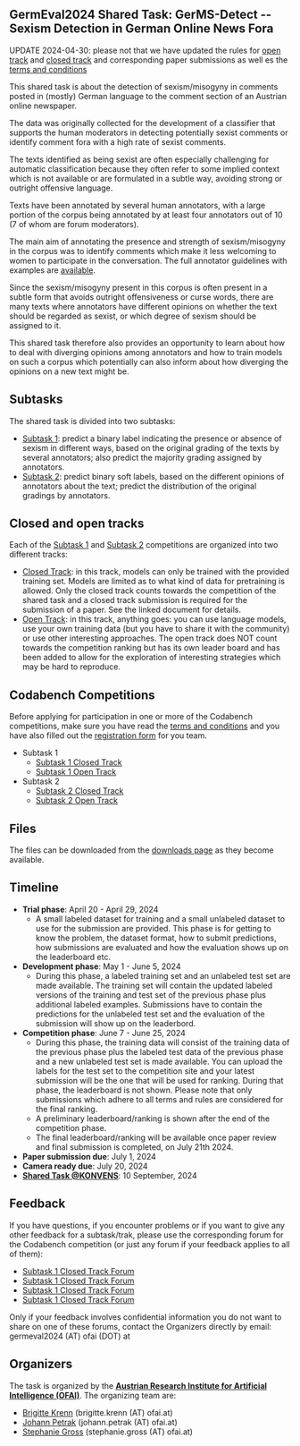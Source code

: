 ## GermEval2024 Shared Task: GerMS-Detect -- Sexism Detection in German Online News Fora


UPDATE 2024-04-30: please not that we have updated the rules for [open track](open-track.html) and [closed track](closed-track.html) 
and corresponding paper submissions as well es the [terms and conditions](terms.html)

This shared task is about the detection of sexism/misogyny in comments
posted in (mostly) German language to the comment section of an Austrian
online newspaper. 

The data was originally collected for the development of a classifier 
that supports the human moderators in detecting potentially sexist 
comments or identify comment fora with a high rate of sexist comments.

The texts identified as being sexist are often especially challenging
for automatic classification because they often refer to some implied 
context which is not available or are formulated in a subtle way, avoiding
strong or outright offensive language. 

Texts have been annotated by several human annotators, with a large portion
of the corpus being annotated by at least four annotators out of 10 (7 of whom 
are forum moderators). 

The main aim of annotating the presence and strength of sexism/misogyny in 
the corpus was to identify comments which make it less welcoming to 
women to participate in the conversation. 
The full annotator guidelines with examples are [available](guidelines.html). 

Since the sexism/misogyny present in this corpus is often present in 
a subtle form that avoids outright offensiveness or curse words, 
there are many texts where annotators have different opinions on whether
the text should be regarded as sexist, or which degree of sexism should
be assigned to it. 

This shared task therefore also provides an opportunity to learn about
how to deal with diverging opinions among annotators and how to train 
models on such a corpus which potentially can also inform about how 
diverging the opinions on a new text might be. 

## Subtasks

The shared task is divided into two subtasks:

* [Subtask 1](subtask1.md): predict a binary label indicating the presence or absence of sexism in different ways, based on the original grading of the texts by several annotators; also predict the majority grading assigned by annotators. 
* [Subtask 2](subtask2.md): predict binary soft labels, based on the different opinions of annotators about the text; predict the distribution of the original gradings by annotators.

## Closed and open tracks

Each of the [Subtask 1](subtask1.html) and [Subtask 2](subtask2.md) competitions 
are organized into two different tracks:

* [Closed Track](closed-track.md): in this track, models can only be trained with the provided training set. Models are limited as to what kind of data for pretraining is allowed. Only the closed track counts towards the competition of the shared task and a closed track submission is required for the submission of a paper. See the linked document for details.
* [Open Track](open-track.md): in this track, anything goes: you can use language models, use your own training data (but you have to share it with the community) or use other interesting approaches. The open track does NOT count towards the competition ranking but has its own leader board and has been added to allow for the exploration of interesting strategies which may be hard to reproduce. 

## Codabench Competitions

Before applying for participation in one or more of the Codabench competitions, make sure 
you have read the [terms and conditions](terms.html) and you have also filled out the 
[registration form](https://forms.gle/RBeVviyse2Jy97dK9) for you team.

* Subtask 1
  * [Subtask 1 Closed Track](https://www.codabench.org/competitions/2744)
  * [Subtask 1 Open Track](https://www.codabench.org/competitions/2745)
* Subtask 2
  * [Subtask 2 Closed Track](https://www.codabench.org/competitions/2746)
  * [Subtask 2 Open Track](https://www.codabench.org/competitions/2747)

## Files

The files can be downloaded from the [downloads page](download.html) as they
become available.
 
## Timeline

* **Trial phase**:  April 20 - April 29, 2024
  * A small labeled dataset for training and a small unlabeled dataset to use for the submission are provided. This phase is for getting to know the 
    problem, the dataset format, how to submit predictions, how submissions are evaluated and how the evaluation shows up on the leaderboard etc. 
* **Development phase**: May 1 - June 5, 2024
  * During this phase, a labeled training set and an unlabeled test set are made available. The training set will contain the updated labeled versions of the 
    training and test set of the previous phase plus additional labeled examples. Submissions have to contain the predictions for the unlabeled test set
    and the evaluation of the submission will show up on the leaderbord. 
* **Competition phase**: June 7 - June 25, 2024
  * During this phase, the training data will consist of the training data of the previous phase plus the labeled test data of the previous phase 
    and a new unlabeled test set is made available. You can upload the labels for 
    the test set to the competition site and your latest submission will be the one that will be used for ranking. During that phase, the leaderboard is not shown. Please note that only submissions which adhere to all terms and rules are considered for the final ranking.
  * A preliminary leaderboard/ranking is shown after the end of the competition phase. 
  * The final leaderboard/ranking will be available once paper review and final submission is completed, on July 21th 2024.
* **Paper submission due**: July 1, 2024
* **Camera ready due**: July 20, 2024
* **[Shared Task @KONVENS](https://konvens-2024.univie.ac.at/)**: 10 September, 2024

## Feedback

If you have questions, if you encounter problems or if you want to give any other feedback for a subtask/trak, please use the corresponding
forum for the Codabench competition (or just any forum if your feedback applies to all of them):

* [Subtask 1 Closed Track Forum](https://www.codabench.org/forums/2662/)
* [Subtask 1 Closed Track Forum](https://www.codabench.org/forums/2663/)
* [Subtask 1 Closed Track Forum](https://www.codabench.org/forums/2664/)
* [Subtask 1 Closed Track Forum](https://www.codabench.org/forums/2665/)

Only if your feedback involves confidential information you do not want to share on one of these forums, contact 
the Organizers directly by email: germeval2024 (AT) ofai (DOT) at

## Organizers

The task is organized by the [**Austrian Research Institute for Artificial Intelligence (OFAI)**](https://ofai.at). The organizing team are:

* [Brigitte Krenn](https://www.ofai.at/~brigitte.krenn/) (brigitte.krenn (AT) ofai.at)
* [Johann Petrak](https://johann-petrak.github.io/) (johann.petrak (AT) ofai.at)
* [Stephanie Gross](https://www.ofai.at/~stephanie.gross/) (stephanie.gross (AT) ofai.at)
